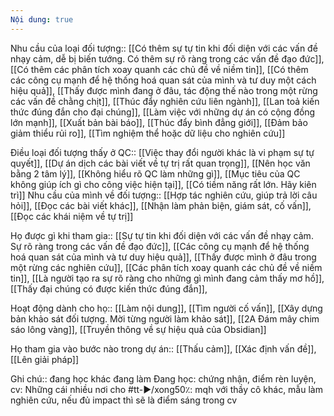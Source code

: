 ```yaml
---
Nội dung: true
---
```


Nhu cầu của loại đối tượng:: [[Có thêm sự tự tin khi đối diện với các vấn đề nhạy cảm, dễ bị biến tướng. Có thêm sự rõ ràng trong các vấn đề đạo đức]], [[Có thêm các phân tích xoay quanh các chủ đề về niềm tin]], [[Có thêm các công cụ mạnh để hệ thống hoá quan sát của mình và tư duy một cách hiệu quả]], [[Thấy được mình đang ở đâu, tác động thế nào trong một rừng các vấn đề chằng chịt]], [[Thúc đẩy nghiên cứu liên ngành]], [[Lan toả kiến thức đúng đắn cho đại chúng]], [[Làm việc với những dự án có cộng đồng lớn mạnh]], [[Xuất bản bài báo]], [[Thúc đẩy bình đẳng giới]], [[Đảm bảo giảm thiểu rủi ro]], [[Tìm nghiệm thể hoặc dữ liệu cho nghiên cứu]]

Điều loại đối tượng thấy ở QC:: [[Việc thay đổi người khác là vi phạm sự tự quyết]], [[Dự án dịch các bài viết về tự trị rất quan trọng]], [[Nên học văn bằng 2 tâm lý]], [[Không hiểu rõ QC làm những gì]], [[Mục tiêu của QC không giúp ích gì cho công việc hiện tại]], [[Có tiềm năng rất lớn. Hãy kiên trì]]
Nhu cầu của mình về đối tượng:: [[Hợp tác nghiên cứu, giúp trả lời câu hỏi]], [[Đọc các bài viết khác]], [[Nhận làm phản biện, giám sát, cố vấn]], [[Đọc các khái niệm về tự trị]]

Họ được gì khi tham gia:: [[Sự tự tin khi đối diện với các vấn đề nhạy cảm. Sự rõ ràng trong các vấn đề đạo đức]], [[Các công cụ mạnh để hệ thống hoá quan sát của mình và tư duy hiệu quả]], [[Thấy được mình ở đâu trong một rừng các nghiên cứu]], [[Các phân tích xoay quanh các chủ đề về niềm tin]], [[Là người tạo ra sự rõ ràng cho những gì mình đang cảm thấy mơ hồ]], [[Thấy đại chúng có được kiến thức đúng đắn]], 

Hoạt động dành cho họ:: [[Làm nội dung]], [[Tìm người cố vấn]], [[Xây dựng bản khảo sát đối tượng. Mời từng người làm khảo sát]], [[2A Đám mây chim sáo lông vàng]], [[Truyền thông về sự hiệu quả của Obsidian]]

Họ tham gia vào bước nào trong dự án:: [[Thấu cảm]], [[Xác định vấn đề]], [[Lên giải pháp]]

Ghi chú:: đang học khác đang làm Đang học: chứng nhận, điểm rèn luyện, cv: Những cái nhiều nơi cho #tt-▶️/xong50٪: mqh với thầy cô khác, mẫu làm nghiên cứu, nếu đủ impact thì sẽ là điểm sáng trong cv  
